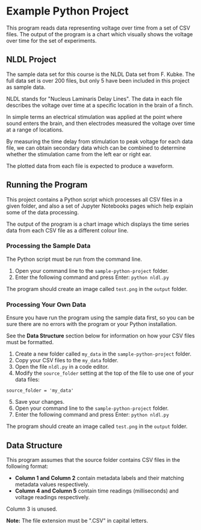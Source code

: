 # Example Python Project

This program reads data representing voltage over time from a set of CSV files. The output of the program is a chart which visually shows the voltage over time for the set of experiments.



## NLDL Project

The sample data set for this course is the NLDL Data set from F. Kubke. The full data set is over 200 files, but only 5 have been included in this project as sample data.

NLDL stands for "Nucleus Laminaris Delay Lines". The data in each file describes the voltage over time at a specific location in the brain of a finch.

In simple terms an electrical stimulation was applied at the point where sound enters the brain, and then electrodes measured the voltage over time at a range of locations.

By measuring the time delay from stimulation to peak voltage for each data file, we can obtain secondary data which can be combined to determine whether the stimulation came from the left ear or right ear.

The plotted data from each file is expected to produce a waveform.



## Running the Program

This project contains a Python script which processes all CSV files in a given folder, and also a set of Jupyter Notebooks pages which help explain some of the data processing.

The output of the program is a chart image which displays the time series data from each CSV file as a different colour line.


### Processing the Sample Data

The Python script must be run from the command line.

1. Open your command line to the `sample-python-project` folder.
2. Enter the following command and press Enter:
  `python nldl.py`

The program should create an image called `test.png` in the `output` folder.


### Processing Your Own Data

Ensure you have run the program using the sample data first, so you can be sure there are no errors with the program or your Python installation.

See the **Data Structure** section below for information on how your CSV files must be formatted.

1. Create a new folder called `my_data` in the `sample-python-project` folder.
2. Copy your CSV files to the `my_data` folder.
3. Open the file `nldl.py` in a code editor.
4. Modify the `source_folder` setting at the top of the file to use one of your data files:
  ```
  source_folder = 'my_data'
  ```
5. Save your changes.
6. Open your command line to the `sample-python-project` folder.
7. Enter the following command and press Enter:
  `python nldl.py`

The program should create an image called `test.png` in the `output` folder.




## Data Structure

This program assumes that the source folder contains CSV files in the following format:

- **Column 1 and Column 2** contain metadata labels and their matching metadata values respectively.
- **Column 4 and Column 5** contain time readings (milliseconds) and voltage readings respectively.

Column 3 is unused.

**Note:** The file extension must be ".CSV" in capital letters.


